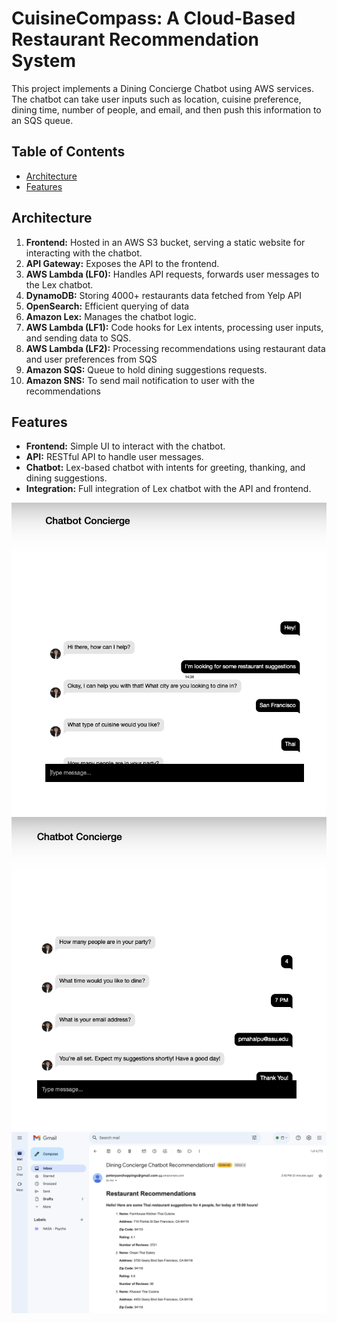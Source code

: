 # CuisineCompass: A Cloud-Based Restaurant Recommendation System

This project implements a Dining Concierge Chatbot using AWS services. The chatbot can take user inputs such as location, cuisine preference, dining time, number of people, and email, and then push this information to an SQS queue.

## Table of Contents
- [Architecture](#architecture)
- [Features](#features)

## Architecture

1. **Frontend:** Hosted in an AWS S3 bucket, serving a static website for interacting with the chatbot.
2. **API Gateway:** Exposes the API to the frontend.
3. **AWS Lambda (LF0):** Handles API requests, forwards user messages to the Lex chatbot.
4. **DynamoDB:** Storing 4000+ restaurants data fetched from Yelp API
5. **OpenSearch:** Efficient querying of data
6. **Amazon Lex:** Manages the chatbot logic.
7. **AWS Lambda (LF1):** Code hooks for Lex intents, processing user inputs, and sending data to SQS.
8. **AWS Lambda (LF2):** Processing recommendations using restaurant data and user preferences from SQS
9. **Amazon SQS:** Queue to hold dining suggestions requests.
10. **Amazon SNS:** To send mail notification to user with the recommendations

## Features

- **Frontend:** Simple UI to interact with the chatbot.
- **API:** RESTful API to handle user messages.
- **Chatbot:** Lex-based chatbot with intents for greeting, thanking, and dining suggestions.
- **Integration:** Full integration of Lex chatbot with the API and frontend.

![User Interaction](https://github.com/prasad2309/CuisineCompass/blob/main/chat1.png)
![User Interaction continued](https://github.com/prasad2309/CuisineCompass/blob/main/chat2.png)
![Mail](https://github.com/prasad2309/CuisineCompass/blob/main/mail.png)

